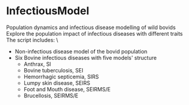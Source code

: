 # InfectiousModel
 Population dynamics and infectious disease modelling of wild bovids\
 Explore the population impact of infectious diseases with different traits\
 The script includes: \
 * Non-infectious disease model of the bovid population
 * Six Bovine infectious diseases with five models' structure 
   + Anthrax, SI
   + Bovine tuberculosis, SEI
   + Hemorrhagic septicemia, SIRS
   + Lumpy skin disease, SEIRS
   + Foot and Mouth disease, SEIRMS/E
   + Brucellosis, SEIRMS/E
